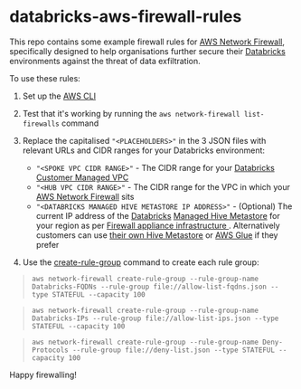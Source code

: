 # databricks-aws-firewall-rules

This repo contains some example firewall rules for [AWS Network Firewall](https://aws.amazon.com/network-firewall/), specifically designed to help organisations further secure their [Databricks](https://databricks.com/) environments against the threat of data exfiltration. 

To use these rules:

1) Set up the [AWS CLI](https://docs.aws.amazon.com/cli/)
2) Test that it's working by running the ```aws network-firewall list-firewalls``` command
3) Replace the capitalised ```"<PLACEHOLDERS>"``` in the 3 JSON files with relevant URLs and CIDR ranges for your Databricks environment:
  
    * ```"<SPOKE VPC CIDR RANGE>"``` - The CIDR range for your [Databricks](https://databricks.com/) [Customer Managed VPC](https://docs.databricks.com/administration-guide/cloud-configurations/aws/customer-managed-vpc.html)
    * ```"<HUB VPC CIDR RANGE>"``` - The CIDR range for the VPC in which your [AWS Network Firewall](https://aws.amazon.com/network-firewall/) sits
    * ```"<DATABRICKS MANAGED HIVE METASTORE IP ADDRESS>"``` - (Optional) The current IP address of the [Databricks](https://databricks.com/) [Managed Hive Metastore](https://docs.databricks.com/data/metastores/index.html) for your region as per [Firewall appliance infrastructure
](https://docs.databricks.com/administration-guide/cloud-configurations/aws/customer-managed-vpc.html#firewall-appliance-infrastructure). Alternatively customers can use [their own Hive Metastore](https://docs.databricks.com/data/metastores/external-hive-metastore.html) or [AWS Glue](https://docs.databricks.com/data/metastores/aws-glue-metastore.html) if they prefer
4) Use the [create-rule-group](https://docs.aws.amazon.com/cli/latest/reference/network-firewall/create-rule-group.html) command to create each rule group:

  > ```aws network-firewall create-rule-group --rule-group-name Databricks-FQDNs --rule-group file://allow-list-fqdns.json --type STATEFUL --capacity 100```

  > ```aws network-firewall create-rule-group --rule-group-name Databricks-IPs --rule-group file://allow-list-ips.json --type STATEFUL --capacity 100```

  > ```aws network-firewall create-rule-group --rule-group-name Deny-Protocols --rule-group file://deny-list.json --type STATEFUL --capacity 100```

Happy firewalling!

